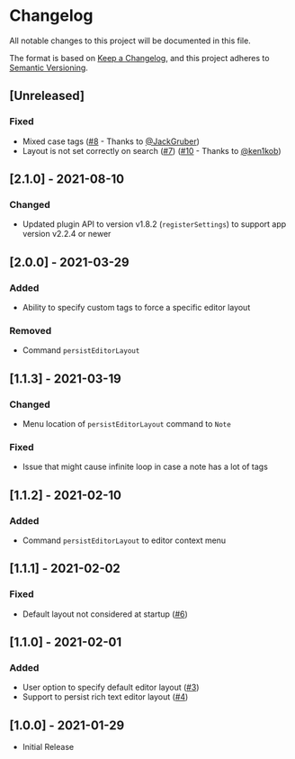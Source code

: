 # Changelog

All notable changes to this project will be documented in this file.

The format is based on [Keep a Changelog](https://keepachangelog.com/en/1.0.0/),
and this project adheres to [Semantic Versioning](https://semver.org/spec/v2.0.0.html).

## [Unreleased]

### Fixed

- Mixed case tags ([#8](https://github.com/benji300/joplin-persistent-layout/issues/8) - Thanks to [@JackGruber](https://github.com/JackGruber))
- Layout is not set correctly on search ([#7](https://github.com/benji300/joplin-persistent-layout/issues/7)) ([#10](https://github.com/benji300/joplin-persistent-layout/issues/10) - Thanks to [@ken1kob](https://github.com/ken1kob))

## [2.1.0] - 2021-08-10

### Changed

- Updated plugin API to version v1.8.2 (`registerSettings`) to support app version v2.2.4 or newer

## [2.0.0] - 2021-03-29

### Added

- Ability to specify custom tags to force a specific editor layout

### Removed

- Command `persistEditorLayout`

## [1.1.3] - 2021-03-19

### Changed

- Menu location of `persistEditorLayout` command to `Note`

### Fixed

- Issue that might cause infinite loop in case a note has a lot of tags

## [1.1.2] - 2021-02-10

### Added

- Command `persistEditorLayout` to editor context menu

## [1.1.1] - 2021-02-02

### Fixed

- Default layout not considered at startup ([#6](https://github.com/benji300/joplin-persistent-layout/issues/6))

## [1.1.0] - 2021-02-01

### Added

- User option to specify default editor layout ([#3](https://github.com/benji300/joplin-persistent-layout/issues/3))
- Support to persist rich text editor layout ([#4](https://github.com/benji300/joplin-persistent-layout/issues/4))

## [1.0.0] - 2021-01-29

- Initial Release
